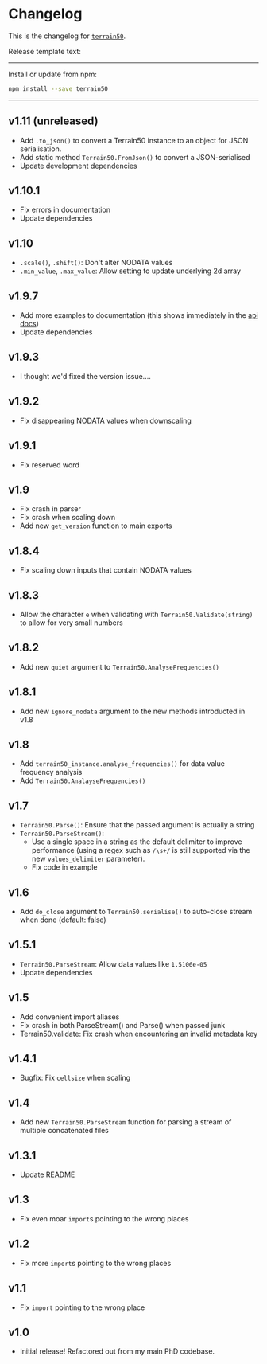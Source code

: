 # Changelog
This is the changelog for [`terrain50`](https://npmjs.org/package/terrain50).

Release template text:

-----

Install or update from npm:

```bash
npm install --save terrain50
```

-----


## v1.11 (unreleased)
 - Add `.to_json()` to convert a Terrain50 instance to an object for JSON serialisation.
 - Add static method `Terrain50.FromJson()` to convert a JSON-serialised 
 - Update development dependencies


## v1.10.1
 - Fix errors in documentation
 - Update dependencies


## v1.10
 - `.scale()`, `.shift()`: Don't alter NODATA values
 - `.min_value`, `.max_value`: Allow setting to update underlying 2d array


## v1.9.7
 - Add more examples to documentation (this shows immediately in the [api docs](https://starbeamrainbowlabs.com/code/terrain50/))
 - Update dependencies


## v1.9.3
 - I thought we'd fixed the version issue....


## v1.9.2
 - Fix disappearing NODATA values when downscaling 


## v1.9.1
 - Fix reserved word


## v1.9
 - Fix crash in parser
 - Fix crash when scaling down
 - Add new `get_version` function to main exports


## v1.8.4
 - Fix scaling down inputs that contain NODATA values


## v1.8.3
 - Allow the character `e` when validating with `Terrain50.Validate(string)` to allow for very small numbers


## v1.8.2
 - Add new `quiet` argument to `Terrain50.AnalyseFrequencies()`


## v1.8.1
 - Add new `ignore_nodata` argument to the new methods introducted in v1.8

## v1.8
 - Add `terrain50_instance.analyse_frequencies()` for data value frequency analysis
 - Add `Terrain50.AnalayseFrequencies()`


## v1.7
 - `Terrain50.Parse()`: Ensure that the passed argument is actually a string
 - `Terrain50.ParseStream()`:
     - Use a single space in a string as the default delimiter to improve performance (using a regex such as `/\s+/` is still supported via the new `values_delimiter` parameter).
     - Fix code in example

## v1.6
 - Add `do_close` argument to `Terrain50.serialise()` to auto-close stream when done (default: false)


## v1.5.1
 - `Terrain50.ParseStream`: Allow data values like `1.5106e-05`
 - Update dependencies


## v1.5
 - Add convenient import aliases
 - Fix crash in both ParseStream() and Parse() when passed junk
 - Terrain50.validate: Fix crash when encountering an invalid metadata key


## v1.4.1
 - Bugfix: Fix `cellsize` when scaling


## v1.4
 - Add new `Terrain50.ParseStream` function for parsing a stream of multiple concatenated files


## v1.3.1
 - Update README


## v1.3
 - Fix even moar `import`s pointing to the wrong places


## v1.2
 - Fix more `import`s pointing to the wrong places


## v1.1
 - Fix `import` pointing to the wrong place


## v1.0
 - Initial release! Refactored out from my main PhD codebase.
